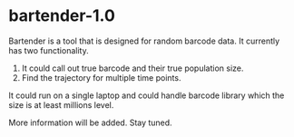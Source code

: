 # bartender-1.0

Bartender is a tool that is designed for random barcode data. It currently has two functionality. 
1. It could call out true barcode and their true population size.
2. Find the trajectory for multiple time points.


It could run on a single laptop and could handle barcode library which the size is at least millions level.

More information will be added. Stay tuned.
